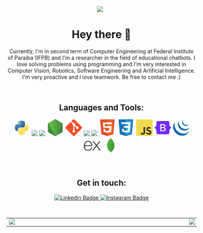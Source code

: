 <p align='center'>
<img src="https://i.imgur.com/JE3nNcJ.gif">&nbsp;&nbsp;
</p>

<h1 align="center"> Hey there 👋 </h1>

<p align="center">Currently, I'm in second term of Computer Engineering at Federal Institute of Paraíba (IFPB) and I'm a researcher in the field of educational chatbots. I love solving problems using programming and I'm very interested in Computer Vision, Robotics, Software Engineering and Artificial Intelligence. I'm very proactive and I love teamwork. Be free to contact me :) </p>

<br>

<h2 align="center"> Languages and Tools: </h2>



<p align="center">
  <img width="45px" src="https://raw.githubusercontent.com/devicons/devicon/c5378d6c2510ffa0b3e4475af95618a8048d6cf1/icons/python/python-original.svg">
  <img width="45px" src="https://i.imgur.com/o4FSeZ6.png">
  <img width="45px" src="https://brandslogos.com/wp-content/uploads/images/large/arduino-logo-1.png">
  <img width="45px" src="https://raw.githubusercontent.com/devicons/devicon/c5378d6c2510ffa0b3e4475af95618a8048d6cf1/icons/nodejs/nodejs-original.svg">
  <img width="45px" src="https://raw.githubusercontent.com/devicons/devicon/c5378d6c2510ffa0b3e4475af95618a8048d6cf1/icons/git/git-original.svg">
  <img width="45px" src="https://upload.wikimedia.org/wikipedia/commons/thumb/9/9a/Visual_Studio_Code_1.35_icon.svg/1024px-Visual_Studio_Code_1.35_icon.svg.png">
  <img width="45px" src="https://raw.githubusercontent.com/bnb/awesome-hyper/master/hyper-3-color-logo.svg">
  <img width="45px" src="https://raw.githubusercontent.com/devicons/devicon/c5378d6c2510ffa0b3e4475af95618a8048d6cf1/icons/html5/html5-original.svg">
  <img width="45px" src="https://raw.githubusercontent.com/devicons/devicon/master/icons/css3/css3-original.svg">
  <img width="45px" src="https://raw.githubusercontent.com/devicons/devicon/master/icons/javascript/javascript-original.svg">
  <img width="45px" src="https://raw.githubusercontent.com/devicons/devicon/master/icons/bootstrap/bootstrap-plain.svg">
  <img width="45px" src="https://raw.githubusercontent.com/devicons/devicon/master/icons/jquery/jquery-original.svg">
  <img width="45px" src="https://raw.githubusercontent.com/devicons/devicon/master/icons/express/express-original.svg">
  <img width="45px" src="https://raw.githubusercontent.com/devicons/devicon/master/icons/mongodb/mongodb-original.svg">
</p>

<br>

<h2 align="center">Get in touch:</h2>


<p align="center">
<a target="_blank" href="https://www.linkedin.com/in/lucasbivar">
<img src="https://img.shields.io/badge/-lucasbivar-black?style=for-the-badge&logo=Linkedin&logoColor=white&link=https://www.linkedin.com/in/lucasbivar" alt="Linkedin Badge">
</a>
<a target="_blank" href="https://www.instagram.com/lucassbivar_/">
<img src="https://img.shields.io/badge/-lucassbivar_-black?style=for-the-badge&logo=Instagram&logoColor=white&link=https://instagram.com/sidbelbase/" alt="Instagram Badge">
</a>
</p>

<br>

<table>
    <tr>
        <td><img width="463px" align="left" src="https://github-readme-stats.vercel.app/api/top-langs/?username=lucasbivar&hide=html&layout=compact&title_color=fff&icon_color=fff&text_color=9f9f9f&bg_color=151515" /></td>
        <td><img width="470px" align="left" src="https://github-readme-stats.vercel.app/api/?username=lucasbivar&show_icons=true&title_color=fff&icon_color=fff&text_color=9f9f9f&bg_color=151515"/></td>
    </tr>   
</table>
</center>  
